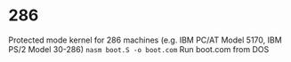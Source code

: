 # 286
Protected mode kernel for 286 machines (e.g. IBM PC/AT Model 5170, IBM PS/2 Model 30-286)
`nasm boot.S -o boot.com`
Run boot.com from DOS
